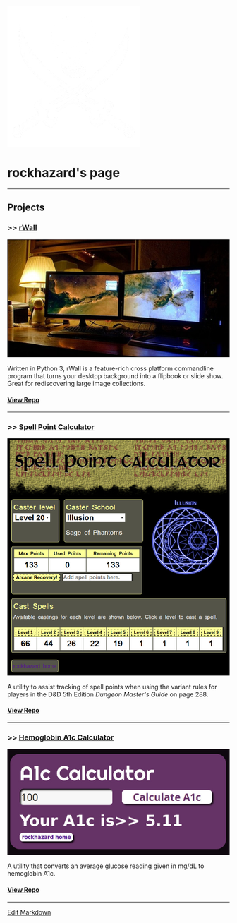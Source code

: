 ![rockhazard](images/privateer.large.png)
# rockhazard's page

---

## Projects

### >> [rWall](https://rockhazard.github.io/rWall-Stable/)

![Dual Monitors](images/dual-monitor-setup-_thumb.jpg)

Written in Python 3, rWall is a feature-rich cross platform commandline program that turns your desktop background into a flipbook or slide show. Great for rediscovering large image collections.

#### [View Repo](https://github.com/rockhazard/rWall-Stable)

---
### >> [Spell Point Calculator](https://rockhazard.github.io/spell-point-calculator/)

![spell points](images/spellpoints.jpg)

A utility to assist tracking of spell points when using the variant rules for players in the D&D 5th Edition _Dungeon Master's Guide_ on page 288.

#### [View Repo](https://github.com/rockhazard/spell-point-calculator)

---
### >> [Hemoglobin A1c Calculator](https://rockhazard.github.io/glucose-calculator/)

![A1c Calculator](images/glucose-calculator.jpg)

A utility that converts an average glucose reading given in mg/dL to hemoglobin A1c.

#### [View Repo](https://github.com/rockhazard/glucose-calculator)

---

[Edit Markdown](https://github.com/rockhazard/rockhazard.github.io/edit/master/README.md)
